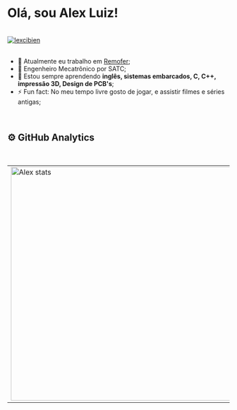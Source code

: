 # Olá, sou Alex Luiz!

<br>

 <div>
  <a href="https://linkedin.com/in/lexcibien" target="_blank">
    <img align="center" src="https://img.shields.io/badge/-lexcibien-05122A?style=flat&logo=linkedin" alt="lexcibien"/>
  </a> 
</div>

<br>

- 🔭 Atualmente eu trabalho em [Remofer](https://www.remoferdobrasil.com.br/);
- 🏫 Engenheiro Mecatrônico por SATC;
- 🌱 Estou sempre aprendendo **inglês, sistemas embarcados, C, C++, impressão 3D, Design de PCB's**;
- ⚡ Fun fact: No meu tempo livre gosto de jogar, e assistir filmes e séries antigas;

<br>

## ⚙️ GitHub Analytics

<br>

<table align="center">
  <tr>
    <td><img width="530em" src="https://github-readme-stats.vercel.app/api?username=lexcibien&show_icons=true&theme=merko" alt="Alex stats" /></td>
    <td><a href="https://github.com/anuraghazra/github-readme-stats"><img src="https://github-readme-stats.vercel.app/api/top-langs/?username=lexcibien&layout=compact&theme=merko&hide_border=true" /></a></td>
  </tr>
</table>


